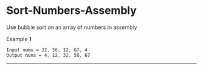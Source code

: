 # Sort-Numbers-Assembly
Use bubble sort on an array of numbers in assembly

Example 1
```
Input nums = 32, 56, 12, 67, 4
Output nums = 4, 12, 32, 56, 67
```
---
